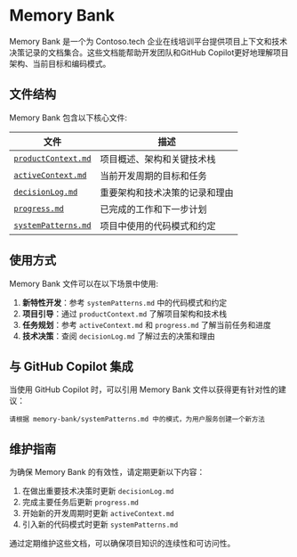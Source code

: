 # Memory Bank

Memory Bank 是一个为 Contoso.tech 企业在线培训平台提供项目上下文和技术决策记录的文档集合。这些文档能帮助开发团队和GitHub Copilot更好地理解项目架构、当前目标和编码模式。

## 文件结构

Memory Bank 包含以下核心文件:

| 文件 | 描述 |
|------|------|
| [`productContext.md`](./productContext.md) | 项目概述、架构和关键技术栈 |
| [`activeContext.md`](./activeContext.md) | 当前开发周期的目标和任务 |
| [`decisionLog.md`](./decisionLog.md) | 重要架构和技术决策的记录和理由 |
| [`progress.md`](./progress.md) | 已完成的工作和下一步计划 |
| [`systemPatterns.md`](./systemPatterns.md) | 项目中使用的代码模式和约定 |

## 使用方式

Memory Bank 文件可以在以下场景中使用:

1. **新特性开发**：参考 `systemPatterns.md` 中的代码模式和约定
2. **项目引导**：通过 `productContext.md` 了解项目架构和技术栈
3. **任务规划**：参考 `activeContext.md` 和 `progress.md` 了解当前任务和进度
4. **技术决策**：查阅 `decisionLog.md` 了解过去的决策和理由

## 与 GitHub Copilot 集成

当使用 GitHub Copilot 时，可以引用 Memory Bank 文件以获得更有针对性的建议：

```
请根据 memory-bank/systemPatterns.md 中的模式，为用户服务创建一个新方法
```

## 维护指南

为确保 Memory Bank 的有效性，请定期更新以下内容：

1. 在做出重要技术决策时更新 `decisionLog.md`
2. 完成主要任务后更新 `progress.md`
3. 开始新的开发周期时更新 `activeContext.md`
4. 引入新的代码模式时更新 `systemPatterns.md`

通过定期维护这些文档，可以确保项目知识的连续性和可访问性。

